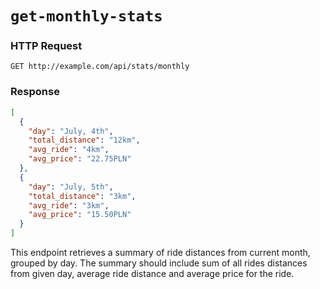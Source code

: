 # `get-monthly-stats`

### HTTP Request

`GET http://example.com/api/stats/monthly`

### Response

```json
[
  {
    "day": "July, 4th",
    "total_distance": "12km",
    "avg_ride": "4km",
    "avg_price": "22.75PLN"
  },
  {
    "day": "July, 5th",
    "total_distance": "3km",
    "avg_ride": "3km",
    "avg_price": "15.50PLN"
  }
]
```

This endpoint retrieves a summary of ride distances from current month, grouped by day. The summary should include sum
of all rides distances from given day, average ride distance and average price for the ride.
